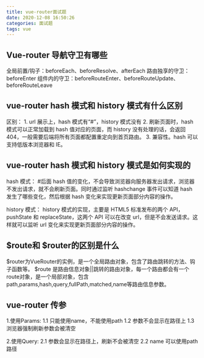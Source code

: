 ```yaml
---
title: vue-router面试题
date: 2020-12-08 16:50:26
categories: 面试题
tags: vue
---
```


## Vue-router 导航守卫有哪些

  全局前置/钩子：beforeEach、beforeResolve、afterEach
  路由独享的守卫：beforeEnter
  组件内的守卫：beforeRouteEnter、beforeRouteUpdate、beforeRouteLeave

## vue-router hash 模式和 history 模式有什么区别

  区别：
    1. url 展示上，hash 模式有“#”，history 模式没有
    2. 刷新页面时，hash 模式可以正常加载到 hash 值对应的页面，而 history 没有处理的话，会返回 404，一般需要后端将所有页面都配置重定向到首页路由。
    3. 兼容性。hash 可以支持低版本浏览器和 IE。

## vue-router hash 模式和 history 模式是如何实现的

  hash 模式：
    #后面 hash 值的变化，不会导致浏览器向服务器发出请求，浏览器不发出请求，就不会刷新页面。同时通过监听 hashchange 事件可以知道 hash 发生了哪些变化，然后根据 hash 变化来实现更新页面部分内容的操作。

  history 模式：
    history 模式的实现，主要是 HTML5 标准发布的两个 API，pushState 和 replaceState，这两个 API 可以在改变 url，但是不会发送请求。这样就可以监听 url 变化来实现更新页面部分内容的操作。

## $route和 $router的区别是什么

  $router为VueRouter的实例，是一个全局路由对象，包含了路由跳转的方法、钩子函数等。
  $route 是路由信息对象||跳转的路由对象，每一个路由都会有一个route对象，是一个局部对象，包含path,params,hash,query,fullPath,matched,name等路由信息参数。

## vue-router 传参

  1.使用Params:
    1.1 只能使用name，不能使用path
    1.2 参数不会显示在路径上
    1.3 浏览器强制刷新参数会被清空

  2.使用Query:
    2.1 参数会显示在路径上，刷新不会被清空
    2.2 name 可以使用path路径
